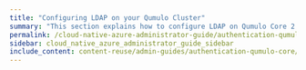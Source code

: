 ```yaml
---
title: "Configuring LDAP on your Qumulo Cluster"
summary: "This section explains how to configure LDAP on Qumulo Core 2.12.1 (and higher)."
permalink: /cloud-native-azure-administrator-guide/authentication-qumulo-core/configuring-ldap.html
sidebar: cloud_native_azure_administrator_guide_sidebar
include_content: content-reuse/admin-guides/authentication-qumulo-core/configuring-ldap.md
---
```

